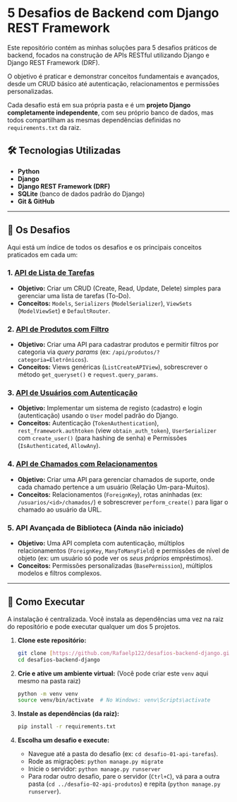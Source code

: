 # 5 Desafios de Backend com Django REST Framework

Este repositório contém as minhas soluções para 5 desafios práticos de backend, focados na construção de APIs RESTful utilizando Django e Django REST Framework (DRF).

O objetivo é praticar e demonstrar conceitos fundamentais e avançados, desde um CRUD básico até autenticação, relacionamentos e permissões personalizadas.

Cada desafio está em sua própria pasta e é um **projeto Django completamente independente**, com seu próprio banco de dados, mas todos compartilham as mesmas dependências definidas no `requirements.txt` da raiz.

## 🛠️ Tecnologias Utilizadas

* **Python**
* **Django**
* **Django REST Framework (DRF)**
* **SQLite** (banco de dados padrão do Django)
* **Git & GitHub**

---

## 🚀 Os Desafios

Aqui está um índice de todos os desafios e os principais conceitos praticados em cada um:

### 1. [API de Lista de Tarefas](./desafio-01-api-tarefas/)
* **Objetivo:** Criar um CRUD (Create, Read, Update, Delete) simples para gerenciar uma lista de tarefas (To-Do).
* **Conceitos:** `Models`, `Serializers` (`ModelSerializer`), `ViewSets` (`ModelViewSet`) e `DefaultRouter`.

### 2. [API de Produtos com Filtro](./desafio-02-api-produtos/)
* **Objetivo:** Criar uma API para cadastrar produtos e permitir filtros por categoria via *query params* (ex: `/api/produtos/?categoria=Eletrônicos`).
* **Conceitos:** Views genéricas (`ListCreateAPIView`), sobrescrever o método `get_queryset()` e `request.query_params`.

### 3. [API de Usuários com Autenticação](./desafio-03-api-usuarios/)
* **Objetivo:** Implementar um sistema de registo (cadastro) e login (autenticação) usando o `User` model padrão do Django.
* **Conceitos:** Autenticação (`TokenAuthentication`), `rest_framework.authtoken` (view `obtain_auth_token`), `UserSerializer` com `create_user()` (para hashing de senha) e Permissões (`IsAuthenticated`, `AllowAny`).

### 4. [API de Chamados com Relacionamentos](./desafio-04-api-chamados/)
* **Objetivo:** Criar uma API para gerenciar chamados de suporte, onde cada chamado pertence a um usuário (Relação Um-para-Muitos).
* **Conceitos:** Relacionamentos (`ForeignKey`), rotas aninhadas (ex: `/usuarios/<id>/chamados/`) e sobrescrever `perform_create()` para ligar o chamado ao usuário da URL.

### 5. API Avançada de Biblioteca (Ainda não iniciado)
* **Objetivo:** Uma API completa com autenticação, múltiplos relacionamentos (`ForeignKey`, `ManyToManyField`) e permissões de nível de objeto (ex: um usuário só pode ver os *seus próprios* empréstimos).
* **Conceitos:** Permissões personalizadas (`BasePermission`), múltiplos modelos e filtros complexos.

---

## 🏃 Como Executar

A instalação é centralizada. Você instala as dependências uma vez na raiz do repositório e pode executar qualquer um dos 5 projetos.

1.  **Clone este repositório:**
    ```bash
    git clone [https://github.com/Rafaelp122/desafios-backend-django.git](https://github.com/Rafaelp122/desafios-backend-django.git)
    cd desafios-backend-django
    ```

2.  **Crie e ative um ambiente virtual:**
    (Você pode criar este `venv` aqui mesmo na pasta raiz)
    ```bash
    python -m venv venv
    source venv/bin/activate  # No Windows: venv\Scripts\activate
    ```

3.  **Instale as dependências (da raiz):**
    ```bash
    pip install -r requirements.txt
    ```

4.  **Escolha um desafio e execute:**
    * Navegue até a pasta do desafio (ex: `cd desafio-01-api-tarefas`).
    * Rode as migrações: `python manage.py migrate`
    * Inicie o servidor: `python manage.py runserver`
    * Para rodar outro desafio, pare o servidor (`Ctrl+C`), vá para a outra pasta (`cd ../desafio-02-api-produtos`) e repita (`python manage.py runserver`).